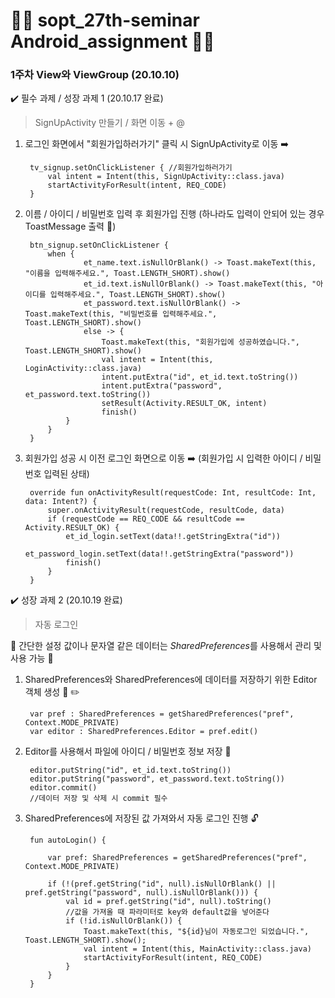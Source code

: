 

# 👨‍🚀 sopt_27th-seminar Android_assignment 👩‍🚀


### 1주차 View와 ViewGroup (20.10.10)
:heavy_check_mark: 필수 과제 / 성장 과제 1 (20.10.17 완료) 

> SignUpActivity 만들기 / 화면 이동 + @

1. 로그인 화면에서 "회원가입하러가기" 클릭 시 SignUpActivity로 이동 :arrow_right:

	    tv_signup.setOnClickListener { //회원가입하러가기
			val intent = Intent(this, SignUpActivity::class.java)
			startActivityForResult(intent, REQ_CODE)
		}

2. 이름 / 아이디 / 비밀번호 입력 후 회원가입 진행
 (하나라도 입력이 안되어 있는 경우 ToastMessage 출력 :speech_balloon:)

	    btn_signup.setOnClickListener {
			when {
					et_name.text.isNullOrBlank() -> Toast.makeText(this, "이름을 입력해주세요.", Toast.LENGTH_SHORT).show()
					et_id.text.isNullOrBlank() -> Toast.makeText(this, "아이디를 입력해주세요.", Toast.LENGTH_SHORT).show()
					et_password.text.isNullOrBlank() -> Toast.makeText(this, "비밀번호를 입력해주세요.", Toast.LENGTH_SHORT).show()
					else -> {
						Toast.makeText(this, "회원가입에 성공하였습니다.", Toast.LENGTH_SHORT).show()
						val intent = Intent(this, LoginActivity::class.java)
						intent.putExtra("id", et_id.text.toString())
						intent.putExtra("password", et_password.text.toString())
						setResult(Activity.RESULT_OK, intent) 
						finish()
				}
			}
		}

3. 회원가입 성공 시 이전 로그인 화면으로 이동 :arrow_right:
 (회원가입 시 입력한 아이디 / 비밀번호 입력된 상태)

	    override fun onActivityResult(requestCode: Int, resultCode: Int, data: Intent?) {
			super.onActivityResult(requestCode, resultCode, data)
			if (requestCode == REQ_CODE && resultCode == Activity.RESULT_OK) {
				et_id_login.setText(data!!.getStringExtra("id"))
				et_password_login.setText(data!!.getStringExtra("password")) 
				finish()
			}
		}


:heavy_check_mark: 성장 과제 2 (20.10.19 완료) 

> 자동 로그인

:bell: 간단한 설정 값이나 문자열 같은 데이터는 *SharedPreferences*를 사용해서 관리 및 사용 가능 :bell:

1. SharedPreferences와 SharedPreferences에 데이터를 저장하기 위한 Editor 객체 생성 :file_folder: :pencil2:

	    var pref : SharedPreferences = getSharedPreferences("pref", Context.MODE_PRIVATE)
		var editor : SharedPreferences.Editor = pref.edit()
2. Editor를 사용해서 파일에 아이디 / 비밀번호 정보 저장 :key:

	    editor.putString("id", et_id.text.toString())
		editor.putString("password", et_password.text.toString())
		editor.commit()
		//데이터 저장 및 삭제 시 commit 필수
3. SharedPreferences에 저장된 값 가져와서 자동 로그인 진행 :unlock:

	    fun autoLogin() {

			var pref: SharedPreferences = getSharedPreferences("pref", Context.MODE_PRIVATE)

			if (!(pref.getString("id", null).isNullOrBlank() || pref.getString("password", null).isNullOrBlank())) {
				val id = pref.getString("id", null).toString()
				//값을 가져올 때 파라미터로 key와 default값을 넣어준다
				if (!id.isNullOrBlank()) {
					Toast.makeText(this, "${id}님이 자동로그인 되었습니다.", Toast.LENGTH_SHORT).show();
					val intent = Intent(this, MainActivity::class.java)
					startActivityForResult(intent, REQ_CODE)
				}
			}
		}
